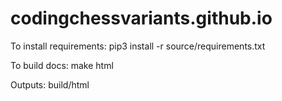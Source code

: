 # codingchessvariants.github.io
To install requirements:
pip3 install -r source/requirements.txt

To build docs:
make html

Outputs: build/html